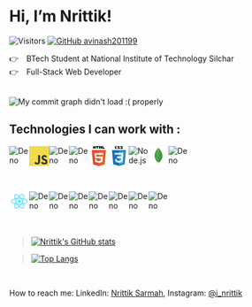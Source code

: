  # Hi, I’m Nrittik!
 
![Visitors](https://visitor-badge.glitch.me/badge?page_id=inrittik.visitor-badge) [![GitHub avinash201199](https://img.shields.io/github/followers/inrittik?label=follow&style=social)](https://github.com/avinash201199)&nbsp;
 
 👉&emsp;BTech Student at National Institute of Technology Silchar
 <br />
 👉&emsp;Full-Stack Web Developer
 
 <br />
 
 <img src="https://activity-graph.herokuapp.com/graph?username=inrittik&theme=react-dark&line=4722df&color=efefef&bg_color=2A2D32&custom_title=My%20Commit%20Graph%20&hide_border=true" alt="My commit graph didn't load :( properly"/>
 
 ## Technologies I can work with :
 
[<img align="left" alt="Deno" width="36px" src="https://isocpp.org/files/img/cpp_logo.png" />]()
[<img align="left" alt="Deno" width="36px" src="https://raw.githubusercontent.com/voodootikigod/logo.js/master/js.png" />]()
[<img align="left" alt="Deno" width="36px" src="https://seeklogo.com/images/T/typescript-logo-B29A3F462D-seeklogo.com.png" />]()
[<img align="left" alt="Deno" width="36px" src="https://seeklogo.com/images/J/java-logo-7F8B35BAB3-seeklogo.com.png" />]()
[<img align="left" alt="HTML5" width="36px" src="https://raw.githubusercontent.com/github/explore/80688e429a7d4ef2fca1e82350fe8e3517d3494d/topics/html/html.png" />]()
[<img align="left" alt="CSS3" width="36px" src="https://raw.githubusercontent.com/github/explore/80688e429a7d4ef2fca1e82350fe8e3517d3494d/topics/css/css.png" />]()
[<img align="left" alt="Node.js" width="36px" src="https://seeklogo.com/images/N/nodejs-logo-54107C5EDD-seeklogo.com.png" />]()
[<img align="left" alt="MongoDB" width="36px" src="https://github.com/resyfer/resyfer/blob/main/img/mongodb.svg" />]()
[<img align="left" alt="Deno" width="36px" src="https://seeklogo.com/images/E/express-js-logo-FA36FF1D3F-seeklogo.com.png" />]()

<br />
<br />
<br />
<br />

[<img align="left" alt="React" width="36px" src="https://raw.githubusercontent.com/github/explore/80688e429a7d4ef2fca1e82350fe8e3517d3494d/topics/react/react.png" />]()
[<img align="left" alt="Deno" width="36px" src="https://seeklogo.com/images/N/next-js-icon-logo-EE302D5DBD-seeklogo.com.png" />]()
[<img align="left" alt="Deno" width="36px" src="https://seeklogo.com/images/G/git-logo-CD8D6F1C09-seeklogo.com.png" />]()
[<img align="left" alt="Deno" width="36px" src="https://seeklogo.com/images/G/github-logo-9BBCA663A4-seeklogo.com.png" />]()
[<img align="left" alt="Deno" width="36px" src="https://seeklogo.com/images/P/python-logo-A32636CAA3-seeklogo.com.png" />]()
[<img align="left" alt="Deno" width="36px" src="https://seeklogo.com/images/R/redux-logo-9CA6836C12-seeklogo.com.png" />]()
[<img align="left" alt="Deno" width="36px" src="https://seeklogo.com/images/R/react-query-logo-1340EA4CE9-seeklogo.com.png" />]()
[<img align="left" alt="Deno" width="36px" src="https://seeklogo.com/images/R/redux-saga-logo-AE1FDBAECF-seeklogo.com.png" />]()

<br />
<br />
<br />
<br />


>[![Nrittik's GitHub stats](https://github-readme-stats.vercel.app/api?username=inrittik&hide=issues&show_icons=true&theme=vue-dark)](https://github.com/anuraghazra/github-readme-stats)


>[![Top Langs](https://github-readme-stats.vercel.app/api/top-langs/?username=inrittik&langs_count=10&theme=vue-dark&layout=compact)](https://github.com/anuraghazra/github-readme-stats)

<br />

 How to reach me: LinkedIn: [Nrittik Sarmah](https://www.linkedin.com/in/nrittik-sarmah-3746251bb/), Instagram: [@i_nrittik](https://www.instagram.com/i_nrittik/) 

<!---
inrittik/inrittik is a ✨ special ✨ repository because its `README.md` (this file) appears on your GitHub profile.
You can click the Preview link to take a look at your changes.
--->
